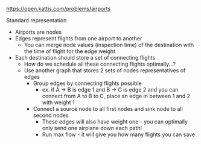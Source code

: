 https://open.kattis.com/problems/airports


Standard representation
- Airports are nodes
- Edges represent flights from one airport to another
	- You can merge node values (inspection time) of the destination with the time of flight for the edge weight
- Each destination should store a set of connecting flights
	- How do we schedule all these connecting flights optimally...?
	- Use another graph that stores 2 sets of nodes representatives of edges
		- Group edges by connecting flights possible
			- ex. if A -> B is edge 1 and B -> C is edge 2 and you can connect from A to B to C, place an edge in between 1 and 2 with weight 1
		- Connect a source node to all first nodes and sink node to all second nodes
			- These edges will also have weight one - you can optimally only send one airplane down each path!
			- Run max flow - it will give you how many flights you can save